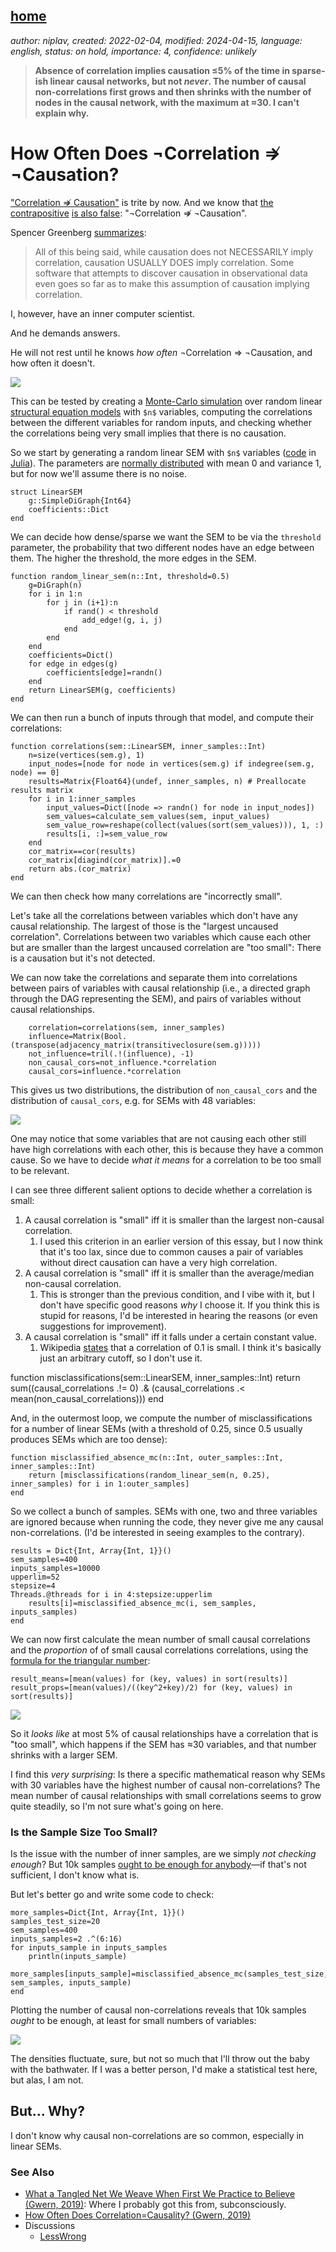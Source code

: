 [home](./index.md)
-------------------

*author: niplav, created: 2022-02-04, modified: 2024-04-15, language: english, status: on hold, importance: 4, confidence: unlikely*

> __Absence of correlation implies causation ≤5% of the time in
sparse-ish linear causal networks, but not *never*. The number of causal
non-correlations first grows and then shrinks with the number of nodes
in the causal network, with the maximum at ≈30. I can't explain why.__

<!--
Absence of correlation almost never implies absence of
causation<sub>[55%](https://fatebook.io/q/in-linear-sems-with-0-1-distributed--clujl9idv0001lc0841gwx9te)</sub>
in linear structural equation models.
-->
<!--TODO: 2×2 of correlation/causation and their absences-->

How Often Does ¬Correlation ⇏ ¬Causation?
==========================================

["Correlation ⇏
Causation"](https://en.wikipedia.org/wiki/Correlation_does_not_imply_causation)
is trite by now. And we know that
[the](https://www.spencergreenberg.com/2022/03/can-you-have-causation-without-correlation-surprisingly-yes/)
[contrapositive](https://stats.stackexchange.com/questions/221936/does-no-correlation-imply-no-causality)
[is also false](https://core.ac.uk/download/pdf/82460997.pdf):
"¬Correlation ⇏ ¬Causation".

Spencer Greenberg
[summarizes](https://www.spencergreenberg.com/2022/03/can-you-have-causation-without-correlation-surprisingly-yes/):

> All of this being said, while causation does not NECESSARILY imply
correlation, causation USUALLY DOES imply correlation. Some software
that attempts to discover causation in observational data even goes so
far as to make this assumption of causation implying correlation.

I, however, have an inner computer scientist.

And he demands answers.

He will not rest until he knows *how often* ¬Correlation ⇒ ¬Causation,
and how often it doesn't.

![](./img/cause/misclassifications.png)

This can be tested by creating a [Monte-Carlo
simulation](https://en.wikipedia.org/wiki/Monte-Carlo_simulation)
over random linear [structural equation
models](https://en.wikipedia.org/wiki/Structural_equation_Models)
with `$n$` variables, computing the correlations between the different
variables for random inputs, and checking whether the correlations being
very small implies that there is no causation.

So we start by generating a random linear SEM with
`$n$` variables ([code](./code/cause/experiment.jl) in
[Julia](https://en.wikipedia.org/wiki/Julia_programming_language)). The
parameters are [normally
distributed](https://en.wikipedia.org/wiki/Normal-distribution) with
mean 0 and variance 1, but for now we'll assume there is no noise.

	struct LinearSEM
		g::SimpleDiGraph{Int64}
		coefficients::Dict
	end

We can decide how dense/sparse we want the SEM to be via the `threshold`
parameter, the probability that two different nodes have an edge
between them. The higher the threshold, the more edges in the SEM.

	function random_linear_sem(n::Int, threshold=0.5)
		g=DiGraph(n)
		for i in 1:n
			for j in (i+1):n
				if rand() < threshold
					add_edge!(g, i, j)
				end
			end
		end
		coefficients=Dict()
		for edge in edges(g)
			coefficients[edge]=randn()
		end
		return LinearSEM(g, coefficients)
	end

<!--TODO: plot one of those graphs-->

We can then run a bunch of inputs through that model, and compute their
correlations:

	function correlations(sem::LinearSEM, inner_samples::Int)
		n=size(vertices(sem.g), 1)
		input_nodes=[node for node in vertices(sem.g) if indegree(sem.g, node) == 0]
		results=Matrix{Float64}(undef, inner_samples, n) # Preallocate results matrix
		for i in 1:inner_samples
			input_values=Dict([node => randn() for node in input_nodes])
			sem_values=calculate_sem_values(sem, input_values)
			sem_value_row=reshape(collect(values(sort(sem_values))), 1, :)
			results[i, :]=sem_value_row
		end
		cor_matrix==cor(results)
		cor_matrix[diagind(cor_matrix)].=0
		return abs.(cor_matrix)
	end

We can then check how many correlations are "incorrectly small".

Let's take all the correlations between variables which don't have
any causal relationship. The largest of those is the "largest uncaused
correlation". Correlations between two variables which cause each other
but are smaller than the largest uncaused correlation are "too small":
There is a causation but it's not detected.

We can now take the correlations and separate them into correlations
between pairs of variables with causal relationship (i.e., a directed
graph through the DAG representing the SEM), and pairs of variables
without causal relationships.

		correlation=correlations(sem, inner_samples)
		influence=Matrix(Bool.(transpose(adjacency_matrix(transitiveclosure(sem.g)))))
		not_influence=tril(.!(influence), -1)
		non_causal_cors=not_influence.*correlation
		causal_cors=influence.*correlation

This gives us two distributions, the distribution of `non_causal_cors`
and the distribution of `causal_cors`, e.g. for SEMs with 48 variables:

![](./img/cause/correlations.png)

One may notice that some variables that are not causing each other still
have high correlations with each other, this is because they have a
common cause. So we have to decide *what it means* for a correlation
to be too small to be relevant.

I can see three different salient options to decide whether a correlation
is small:

1. A causal correlation is "small" iff it is smaller than the largest non-causal correlation.
	1. I used this criterion in an earlier version of this essay, but I now think that it's too lax, since due to common causes a pair of variables without direct causation can have a very high correlation.
2. A causal correlation is "small" iff it is smaller than the average/median non-causal correlation.
	1. This is stronger than the previous condition, and I vibe with it, but I don't have specific good reasons *why* I choose it. If you think this is stupid for reasons, I'd be interested in hearing the reasons (or even suggestions for improvement).
3. A causal correlation is "small" iff it falls under a certain constant value.
	1.	Wikipedia
		[states](https://en.wikipedia.org/wiki/Effect_size#Pearson_r_or_correlation_coefficient)
		that a correlation of 0.1 is small. I think it's basically
		just an arbitrary cutoff, so I don't use it.

<div>
	function misclassifications(sem::LinearSEM, inner_samples::Int)
		return sum((causal_correlations .!= 0) .& (causal_correlations .< mean(non_causal_correlations)))
	end
</div>

And, in the outermost loop, we compute the number of misclassifications
for a number of linear SEMs (with a threshold of 0.25, since 0.5 usually
produces SEMs which are too dense):

	function misclassified_absence_mc(n::Int, outer_samples::Int, inner_samples::Int)
		return [misclassifications(random_linear_sem(n, 0.25), inner_samples) for i in 1:outer_samples]
	end

So we collect a bunch of samples. SEMs with one, two and three variables
are ignored because when running the code, they never give me any
causal non-correlations. (I'd be interested in seeing examples to the
contrary).<!--TODO: try to actually find some-->

	results = Dict{Int, Array{Int, 1}}()
	sem_samples=400
	inputs_samples=10000
	upperlim=52
	stepsize=4
	Threads.@threads for i in 4:stepsize:upperlim
		results[i]=misclassified_absence_mc(i, sem_samples, inputs_samples)
	end

We can now first calculate the mean number of small
causal correlations and the *proportion* of of small causal
correlations correlations, using the [formula for the triangular
number](https://en.wikipedia.org/wiki/Triangular_Number#Formula):

	result_means=[mean(values) for (key, values) in sort(results)]
	result_props=[mean(values)/((key^2+key)/2) for (key, values) in sort(results)]

![](./img/cause/summaries.png)

So it *looks like* at most 5% of causal relationships have a correlation
that is "too small", which happens if the SEM has ≈30 variables,
and that number shrinks with a larger SEM.

I find this *very surprising*: Is there a specific mathematical
reason why SEMs with 30 variables have the highest number of causal
non-correlations? The mean number of causal relationships with small
correlations seems to grow quite steadily, so I'm not sure what's going
on here.

<!--the number will
[asymptote](https://en.wikipedia.org/wiki/Asymptote) to include
[almost all](https://en.wikipedia.org/wiki/Almost_all) causal
relations<sub>[55%](https://fatebook.io/q/in-linear-sems-with-0-1-distributed--clujl9idv0001lc0841gwx9te)</sub>.-->

<!--
It could also be that the proportion asymptotes
to another percentage, but I don't think
so<sub>[15%](https://fatebook.io/q/in-linear-sems-with-0-1-distributed--clujlfm8b0001kx08z6geffu4)</sub>.
-->

### Is the Sample Size Too Small?

Is the issue with the number of inner samples, are we
simply *not checking enough*? But 10k samples [ought to be enough for
anybody](https://www.computerworld.com/article/2534312/the--640k--quote-won-t-go-away----but-did-gates-really-say-it-.html)—if
that's not sufficient, I don't know what is.

But let's better go and write some code to check:

	more_samples=Dict{Int, Array{Int, 1}}()
	samples_test_size=20
	sem_samples=400
	inputs_samples=2 .^(6:16)
	for inputs_sample in inputs_samples
		println(inputs_sample)
		more_samples[inputs_sample]=misclassified_absence_mc(samples_test_size, sem_samples, inputs_sample)
	end

Plotting the number of causal non-correlations reveals that 10k samples
*ought* to be enough, at least for small numbers of variables:

![](./img/cause/misclassifications_samples.png)

The densities fluctuate, sure, but not so much that I'll throw out the
baby with the bathwater. If I was a better person, I'd make a statistical
test here, but alas, I am not.

But… Why?
----------

I don't know why causal non-correlations are so common, especially in linear SEMs.
<!--TODO: speculate here!-->

### See Also

* [What a Tangled Net We Weave When First We Practice to Believe (Gwern, 2019)](https://gwern.net/causality#what-a-tangled-net-we-weave-when-first-we-practice-to-believe): Where I probably got this from, subconsciously.
* [How Often Does Correlation=Causality? (Gwern, 2019)](https://gwern.net/correlation)
* Discussions
	* [LessWrong](https://www.lesswrong.com/posts/ThLMBYZQ4PHKFKHSP/how-often-does-correlation-causation)
